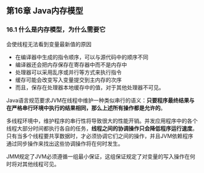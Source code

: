 ## 第16章 Java内存模型

### 16.1 什么是内存模型，为什么需要它

会使线程无法看到变量最新值的原因

* 在编译器中生成的指令顺序，可以与源代码中的顺序不同
* 编译器还会把内存保存在寄存器中而不是内存中
* 处理器可以采用乱序或并行等方式来执行指令
* 缓存可能会改变写入变量提交到主内存的次序
* 而且，保存在处理器本地缓存中的值，对于其他处理器不可见。

Java语言规范要求JVM在线程中维护一种类似串行的语义：**只要程序最终结果与在严格串行环境中执行的结果相同，那么上述所有操作都是允许的**。

多线程环境中，维护程序的串行性将导致很大的性能开销。并发应用程序中的各个线程大部分时间都执行各自的任务，**线程之间的协调操作只会降低程序运行速度**。只有当多个线程要共享数据时，才必须协调它们之间的操作，并且JVM依赖程序通过同步操作来找出这些协调操作将在何时发生。

JMM规定了JVM必须遵循一组最小保证，这组保证规定了对变量的写入操作在何时将对其他线程可见。
